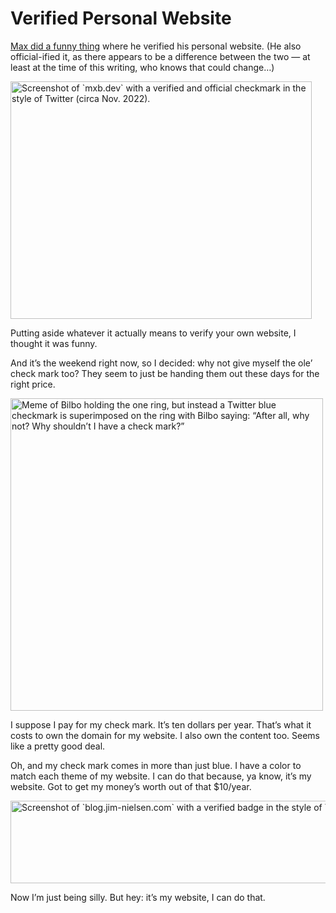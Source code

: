 # Verified Personal Website

[Max did a funny thing](https://twitter.com/mxbck/status/1590809274808147990) where he verified his personal website. (He also official-ified it, as there appears to be a difference between the two — at least at the time of this writing, who knows that could change…)

<img src="https://cdn.jim-nielsen.com/blog/2022/verified-personal-website-max.png" width="482" height="380" alt="Screenshot of `mxb.dev` with a verified and official checkmark in the style of Twitter (circa Nov. 2022)." />

Putting aside whatever it actually means to verify your own website, I thought it was funny.

And it’s the weekend right now, so I decided: why not give myself the ole’ check mark too? They seem to just be handing them out these days for the right price.

<img src="https://cdn.jim-nielsen.com/blog/2022/verified-personal-website-bilbo.jpg" width="500" height="500" alt="Meme of Bilbo holding the one ring, but instead a Twitter blue checkmark is superimposed on the ring with Bilbo saying: “After all, why not? Why shouldn’t I have a check mark?”" />

I suppose I pay for my check mark. It’s ten dollars per year. That’s what it costs to own the domain for my website. I also own the content too. Seems like a pretty good deal.

Oh, and my check mark comes in more than just blue. I have a color to match each theme of my website. I can do that because, ya know, it’s my website. Got to get my money’s worth out of that $10/year.

<img src="https://cdn.jim-nielsen.com/blog/2022/verified-personal-website-jim.png" width="783" height="132" alt="Screenshot of `blog.jim-nielsen.com` with a verified badge in the style of Twitter." />

Now I’m just being silly. But hey: it’s my website, I can do that.